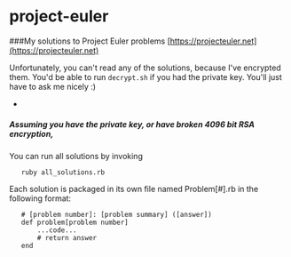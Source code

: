 # project-euler
###My solutions to Project Euler problems [https://projecteuler.net](https://projecteuler.net)
       
Unfortunately, you can't read any of the solutions, because I've encrypted them. You'd be able to run `decrypt.sh` if you had the private key. You'll just have to ask me nicely :)

-

##### Assuming you have the private key, or have broken 4096 bit RSA encryption,

You can run all solutions by invoking

       ruby all_solutions.rb

Each solution is packaged in its own file named Problem[#].rb in the following format:

       # [problem number]: [problem summary] ([answer])
       def problem[problem number]
           ...code...
           # return answer
       end
